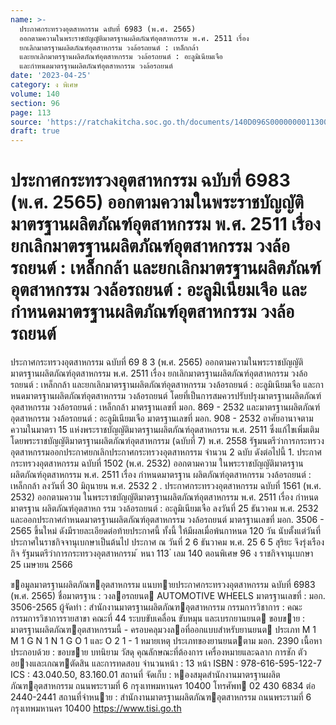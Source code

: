 ```yaml
---
name: >-
  ประกาศกระทรวงอุตสาหกรรม ฉบับที่ 6983 (พ.ศ. 2565)
  ออกตามความในพระราชบัญญัติมาตรฐานผลิตภัณฑ์อุตสาหกรรม พ.ศ. 2511 เรื่อง
  ยกเลิกมาตรฐานผลิตภัณฑ์อุตสาหกรรม วงล้อรถยนต์ : เหล็กกล้า
  และยกเลิกมาตรฐานผลิตภัณฑ์อุตสาหกรรม วงล้อรถยนต์ : อะลูมิเนียมเจือ
  และกำหนดมาตรฐานผลิตภัณฑ์อุตสาหกรรม วงล้อรถยนต์
date: '2023-04-25'
category: ง พิเศษ
volume: 140
section: 96
page: 113
source: 'https://ratchakitcha.soc.go.th/documents/140D096S0000000011300.pdf'
draft: true
---
```


# ประกาศกระทรวงอุตสาหกรรม ฉบับที่ 6983 (พ.ศ. 2565) ออกตามความในพระราชบัญญัติมาตรฐานผลิตภัณฑ์อุตสาหกรรม พ.ศ. 2511 เรื่อง ยกเลิกมาตรฐานผลิตภัณฑ์อุตสาหกรรม วงล้อรถยนต์ : เหล็กกล้า และยกเลิกมาตรฐานผลิตภัณฑ์อุตสาหกรรม วงล้อรถยนต์ : อะลูมิเนียมเจือ และกำหนดมาตรฐานผลิตภัณฑ์อุตสาหกรรม วงล้อรถยนต์

ประกาศกระทรวงอุตสาหกรรม ฉบับที่ 69 8 3 (พ.ศ. 2565) ออกตามความในพระราชบัญญัติมาตรฐานผลิตภัณฑ์อุตสาหกรรม พ.ศ. 2511 เรื่อง ยกเลิกมาตรฐานผลิตภัณฑ์อุตสาหกรรม วงล้อรถยนต์ : เหล็กกล้า และยกเลิกมาตรฐานผลิตภัณฑ์อุตสาหกรรม วงล้อรถยนต์ : อะลูมิเนียมเจือ และกาหนดมาตรฐานผลิตภัณฑ์อุตสาหกรรม วงล้อรถยนต์ โดยที่เป็นการสมควรปรับปรุงมาตรฐานผลิตภัณฑ์อุตสาหกรรม วงล้อรถยนต์ : เหล็กกล้า มาตรฐานเลขที่ มอก. 869 - 2532 และมาตรฐานผลิตภัณฑ์อุตสาหกรรม วงล้อรถยนต์ : อะลูมิเนียมเจือ มาตรฐานเลขที่ มอก. 908 - 2532 อาศัยอานาจตามความในมาตรา 15 แห่งพระราชบัญญัติมาตรฐานผลิตภัณฑ์อุตสาหกรรม พ.ศ. 2511 ซึ่งแก้ไขเพิ่มเติมโดยพระราชบัญญัติมาตรฐานผลิตภัณฑ์อุตสาหกรรม (ฉบับที่ 7) พ.ศ. 2558 รัฐมนตรีว่าการกระทรวงอุตสาหกรรมออกประกาศยกเลิกประกาศกระทรวงอุตสาหกรรม จำนวน 2 ฉบับ ดังต่อไปนี้ 1. ประกาศกระทรวงอุตสาหกรรม ฉบับที่ 1502 (พ.ศ. 2532) ออกตามความ ในพระราชบัญญัติมาตรฐานผลิตภัณฑ์อุตสาหกรรม พ.ศ. 2511 เรื่อง กำหนดมาตรฐาน ผลิตภัณฑ์อุตสาหกรรม วงล้อรถยนต์ : เหล็กกล้า ลงวันที่ 30 มิถุนายน พ.ศ. 2532 2 . ประกาศกระทรวงอุตสาหกรรม ฉบับที่ 1561 (พ.ศ. 2532) ออกตามความ ในพระราชบัญญัติมาตรฐานผลิตภัณฑ์อุตสาหกรรม พ.ศ. 2511 เรื่อง กำหนดมาตรฐาน ผลิตภัณฑ์อุตสาหก รรม วงล้อรถยนต์ : อะลูมิเนียมเจือ ลงวันที่ 25 ธันวาคม พ.ศ. 2532 และออกประกาศกำหนดมาตรฐานผลิตภัณฑ์อุตสาหกรรม วงล้อรถยนต์ มาตรฐานเลขที่ มอก. 3506 - 2565 ขึ้นใหม่ ดังมีรายละเอียดต่อท้ายประกาศนี้ ทั้งนี้ ให้มีผลเมื่อพ้นกาหนด 120 วัน นับตั้งแต่วันที่ประกาศในราชกิจจานุเบกษาเป็นต้นไป ประกาศ ณ วันที่ 2 6 ธันวาคม พ.ศ. 25 6 5 สุริยะ จึงรุ่งเรืองกิจ รัฐมนตรีว่าการกระทรวงอุตสาหกรรม ้ หนา 113 ่ เลม 140 ตอนพิเศษ 96 ง ราชกิจจานุเบกษา 25 เมษายน 2566

ขอมูลมาตรฐานผลิตภัณฑอุตสาหกรรม แนบทายประกาศกระทรวงอุตสาหกรรม ฉบับที่ 6983 (พ.ศ. 2565) ชื่อมาตรฐาน : วงลอรถยนต AUTOMOTIVE WHEELS มาตรฐานเลขที่ : มอก. 3506-2565 ผู้จัดทํา : สํานักงานมาตรฐานผลิตภัณฑอุตสาหกรรม กรรมการวิชาการ : คณะกรรมการวิชาการรายสาขา คณะที่ 44 ระบบขับเคลื่อน ขับหมุน และเบรกยานยนต ขอบขาย : มาตรฐานผลิตภัณฑอุตสาหกรรมนี้ - ครอบคลุมวงลอที่ออกแบบสําหรับยานยนต ประเภท M 1 M 1 G N 1 N 1 G O 1 และ O 2 1 - 1 หมายเหตุ ประเภทของยานยนตตาม มอก. 2390 เนื้อหาประกอบด้วย : ขอบขาย บทนิยาม วัสดุ คุณลักษณะที่ต้องการ เครื่องหมายและฉลาก การชัก ตัวอยางและเกณฑตัดสิน และการทดสอบ จํานวนหน้า : 13 หน้า ISBN : 978-616-595-122-7 ICS : 43.040.50, 83.160.01 สถานที่ จัดเก็บ : หองสมุดสํานักงานมาตรฐานผลิตภัณฑอุตสาหกรรม ถนนพระรามที่ 6 กรุงเทพมหานคร 10400 โทรศัพท 02 430 6834 ต่อ 2440-2441 สถานที่จําหนาย : สํานักงานมาตรฐานผลิตภัณฑอุตสาหกรรม ถนนพระรามที่ 6 กรุงเทพมหานคร 10400 https://www.tisi.go.th
